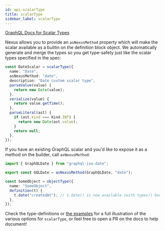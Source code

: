 ```yaml
---
id: api-scalarType
title: scalarType
sidebar_label: scalarType
---
```


[GraphQL Docs for Scalar Types](https://graphql.org/learn/schema/#scalar-types)

Nexus allows you to provide an `asNexusMethod` property which will make the scalar available as a builtin on the definition block object. We automatically generate and merge the types so you get type-safety just like the scalar types specified in the spec:

```ts
const DateScalar = scalarType({
  name: "Date",
  asNexusMethod: "date",
  description: "Date custom scalar type",
  parseValue(value) {
    return new Date(value);
  },
  serialize(value) {
    return value.getTime();
  },
  parseLiteral(ast) {
    if (ast.kind === Kind.INT) {
      return new Date(ast.value);
    }
    return null;
  },
});
```

If you have an existing GraphQL scalar and you'd like to expose it as a method on the builder, call `asNexusMethod`:

```ts
import { GraphQLDate } from "graphql-iso-date";

export const GQLDate = asNexusMethod(GraphQLDate, "date");
```

```ts
const SomeObject = objectType({
  name: "SomeObject",
  definition(t) {
    t.date("createdAt"); // t.date() is now available (with types!) because of `asNexusMethod`
  },
});
```

Check the type-definitions or [the examples](https://github.com/graphql-nexus/nexus/tree/develop/examples) for a full illustration of the various options for `scalarType`, or feel free to open a PR on the docs to help document!
